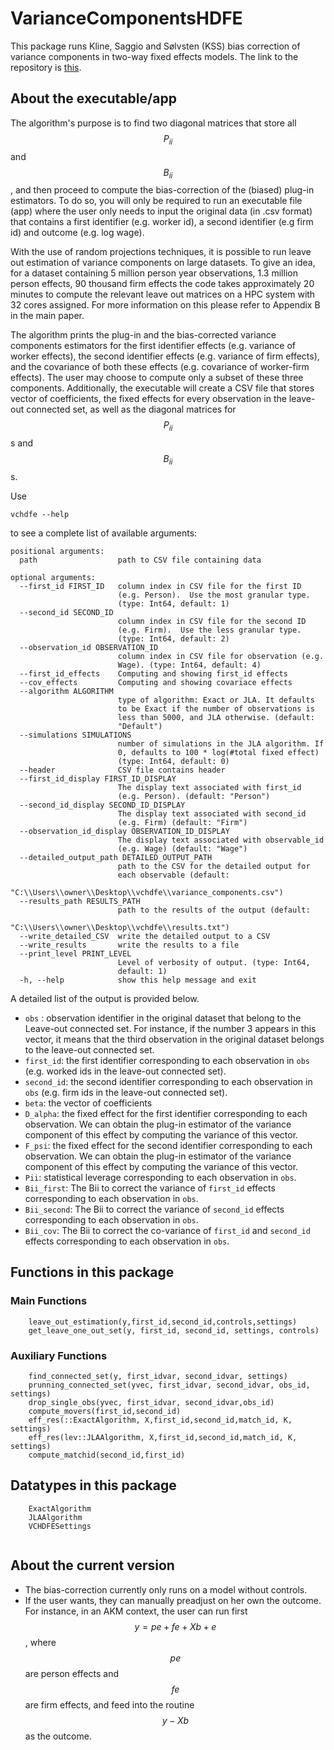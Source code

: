 

# VarianceComponentsHDFE

This package runs Kline, Saggio and Sølvsten (KSS) bias correction of variance components in two-way fixed effects models. The link to the repository is [this]( https://github.com/HighDimensionalEconLab/VarianceComponentsHDFE.jl).


## About the executable/app

The algorithm's purpose is to find two diagonal matrices that store all $$P_{ii}$$ and $$B_{ii}$$, and then proceed to compute the bias-correction of the (biased) plug-in estimators. To do so, you will only be required to run an executable file (app) where the user only needs to input the original data (in .csv format) that contains a first identifier (e.g. worker id), a second identifier (e.g firm id) and outcome (e.g. log wage).

With the use of random projections techniques, it is possible to run leave out estimation of variance components on large datasets. To give an idea, for a dataset containing 5 million person year observations, 1.3 million person effects, 90 thousand firm effects the code takes approximately 20 minutes to compute the relevant leave out matrices on a HPC system with 32 cores assigned. For more information on this please refer to Appendix B in the main paper. 

The algorithm prints the plug-in and the bias-corrected variance components estimators for the first identifier effects (e.g. variance of worker effects), the second identifier effects (e.g. variance of firm effects), and the covariance of both these effects (e.g. covariance of worker-firm effects). The user may choose to compute only a subset of these three components. Additionally, the executable will create a CSV file that stores vector of coefficients, the fixed effects for every observation in the leave-out connected set, as well as the diagonal matrices for $$P_{ii}$$s and $$B_{ii}$$s.

Use 

```
vchdfe --help
```

to see a complete list of available arguments:
  
    positional arguments:
      path                  path to CSV file containing data

    optional arguments:
      --first_id FIRST_ID   column index in CSV file for the first ID
                            (e.g. Person).  Use the most granular type.
                            (type: Int64, default: 1)
      --second_id SECOND_ID
                            column index in CSV file for the second ID
                            (e.g. Firm).  Use the less granular type.
                            (type: Int64, default: 2)
      --observation_id OBSERVATION_ID
                            column index in CSV file for observation (e.g.
                            Wage). (type: Int64, default: 4)
      --first_id_effects    Computing and showing first_id effects
      --cov_effects         Computing and showing covariace effects
      --algorithm ALGORITHM
                            type of algorithm: Exact or JLA. It defaults
                            to be Exact if the number of observations is
                            less than 5000, and JLA otherwise. (default:
                            "Default")
      --simulations SIMULATIONS
                            number of simulations in the JLA algorithm. If
                            0, defaults to 100 * log(#total fixed effect)
                            (type: Int64, default: 0)
      --header              CSV file contains header
      --first_id_display FIRST_ID_DISPLAY
                            The display text associated with first_id
                            (e.g. Person). (default: "Person")
      --second_id_display SECOND_ID_DISPLAY
                            The display text associated with second_id
                            (e.g. Firm) (default: "Firm")
      --observation_id_display OBSERVATION_ID_DISPLAY
                            The display text associated with observable_id
                            (e.g. Wage) (default: "Wage")
      --detailed_output_path DETAILED_OUTPUT_PATH
                            path to the CSV for the detailed output for
                            each observable (default:
                            "C:\\Users\\owner\\Desktop\\vchdfe\\variance_components.csv")
      --results_path RESULTS_PATH
                            path to the results of the output (default:
                            "C:\\Users\\owner\\Desktop\\vchdfe\\results.txt")
      --write_detailed_CSV  write the detailed output to a CSV
      --write_results       write the results to a file
      --print_level PRINT_LEVEL
                            Level of verbosity of output. (type: Int64,
                            default: 1)
      -h, --help            show this help message and exit
      
      
A detailed list of the output is provided below.
                      
                           
- `obs` : observation identifier in the original dataset that belong to the Leave-out connected set. For instance, if the number 3 appears in this vector, it means that the third observation in the original dataset belongs to the leave-out connected set. 
- `first_id`: the first identifier corresponding to each observation in `obs` (e.g. worked ids in the leave-out connected set).
- `second_id`: the second identifier corresponding to each observation in `obs` (e.g. firm ids in the leave-out connected set).
- `beta`: the vector of coefficients
- `D_alpha`: the fixed effect for the first identifier corresponding to each observation. We can obtain the plug-in estimator of the variance component of this effect by computing the variance of this vector.
- `F_psi`: the fixed effect for the second identifier corresponding to each observation. We can obtain the plug-in estimator of the variance component of this effect by computing the variance of this vector.
- `Pii`: statistical leverage corresponding to each observation in `obs`.
- `Bii_first`: The Bii to correct the variance of `first_id` effects corresponding to each observation in `obs`.
- `Bii_second`: The Bii to correct the variance of `second_id` effects corresponding to each observation in `obs`.
- `Bii_cov`: The Bii to correct the co-variance of `first_id` and `second_id` effects corresponding to each observation in `obs`.

## Functions in this package

### Main Functions 


```@docs
    leave_out_estimation(y,first_id,second_id,controls,settings)
    get_leave_one_out_set(y, first_id, second_id, settings, controls)    
```

### Auxiliary Functions

```@docs
    find_connected_set(y, first_idvar, second_idvar, settings)
    prunning_connected_set(yvec, first_idvar, second_idvar, obs_id, settings)
    drop_single_obs(yvec, first_idvar, second_idvar,obs_id)
    compute_movers(first_id,second_id)
    eff_res(::ExactAlgorithm, X,first_id,second_id,match_id, K, settings)
    eff_res(lev::JLAAlgorithm, X,first_id,second_id,match_id, K, settings)
    compute_matchid(second_id,first_id)   
```

## Datatypes in this package

```@docs
    ExactAlgorithm
    JLAAlgorithm
    VCHDFESettings
    
```


## About the current version


- The bias-correction currently only runs on a model without controls.
- If the user wants, they can manually preadjust on her own the outcome. For instance, in an AKM context, the user can run first
    $$y = pe + fe + Xb + e$$ , where $$pe$$ are person effects and $$fe$$ are firm effects, and feed into the routine $$y-Xb$$ as the outcome.
